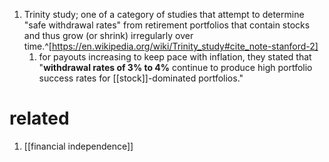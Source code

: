 1. Trinity study; one of a category of studies that attempt to determine "safe withdrawal rates" from retirement portfolios that contain stocks and thus grow (or shrink) irregularly over time.^[https://en.wikipedia.org/wiki/Trinity_study#cite_note-stanford-2]
	1. for payouts increasing to keep pace with inflation, they stated that "**withdrawal rates of 3% to 4%** continue to produce high portfolio success rates for [[stock]]-dominated portfolios."

# related
1. [[financial independence]]